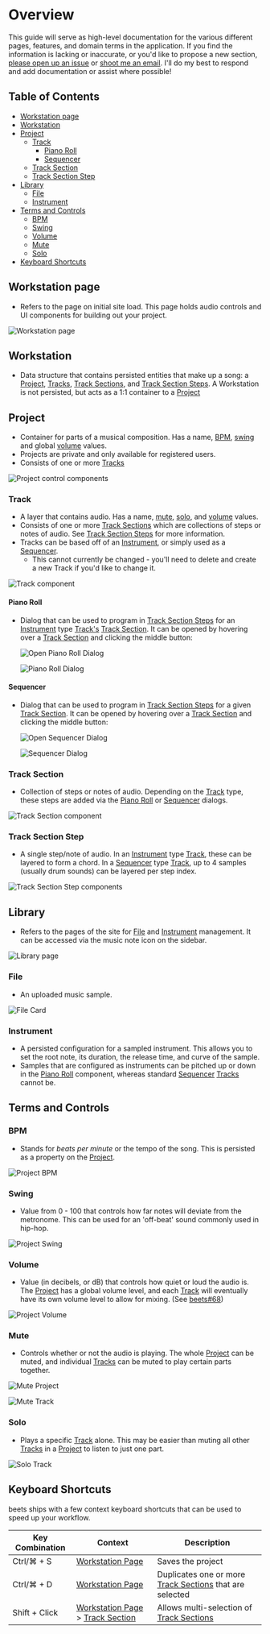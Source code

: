 # Overview

This guide will serve as high-level documentation for the various different pages, features, and domain terms in the application. If you find the information is lacking or inaccurate, or you'd like to propose a new section, [please open up an issue](https://github.com/brandongregoryscott/beets/issues/new) or [shoot me an email](mailto:contact@brandonscott.me). I'll do my best to respond and add documentation or assist where possible!

## Table of Contents

-   [Workstation page](#workstation-page)
-   [Workstation](#workstation)
-   [Project](#project)
    -   [Track](#track)
        -   [Piano Roll](#piano-roll)
        -   [Sequencer](#sequencer)
    -   [Track Section](#track-section)
    -   [Track Section Step](#track-section-step)
-   [Library](#library)
    -   [File](#file)
    -   [Instrument](#instrument)
-   [Terms and Controls](#terms-and-controls)
    -   [BPM](#bpm)
    -   [Swing](#swing)
    -   [Volume](#volume)
    -   [Mute](#mute)
    -   [Solo](#solo)
-   [Keyboard Shortcuts](#keyboard-shortcuts)

## Workstation page

-   Refers to the page on initial site load. This page holds audio controls and UI components for building out your project.

![Workstation page](../../public/assets/WorkstationPage.png)

## Workstation

-   Data structure that contains persisted entities that make up a song: a [Project](#project), [Tracks](#track), [Track Sections](#track-section), and [Track Section Steps](#track-section-step). A Workstation is not persisted, but acts as a 1:1 container to a [Project](#project)

## Project

-   Container for parts of a musical composition. Has a name, [BPM](#bpm), [swing](#swing) and global [volume](#volume) values.
-   Projects are private and only available for registered users.
-   Consists of one or more [Tracks](#track)

![Project control components](../../public/assets/Project.png)

### Track

-   A layer that contains audio. Has a name, [mute](#mute), [solo](#solo), and [volume](#volume) values.
-   Consists of one or more [Track Sections](#track-section) which are collections of steps or notes of audio. See [Track Section Steps](#track-section-step) for more information.
-   Tracks can be based off of an [Instrument](#instrument), or simply used as a [Sequencer](#sequencer).
    -   This cannot currently be changed - you'll need to delete and create a new Track if you'd like to change it.

![Track component](../../public/assets/Track.png)

#### Piano Roll

-   Dialog that can be used to program in [Track Section Steps](#track-section-step) for an [Instrument](#instrument) type [Track's](#track) [Track Section](#track-section). It can be opened by hovering over a [Track Section](#track-section) and clicking the middle button:

    ![Open Piano Roll Dialog](../../public/assets/OpenPianoRoll.png)

    ![Piano Roll Dialog](../../public/assets/PianoRoll.png)

#### Sequencer

-   Dialog that can be used to program in [Track Section Steps](#track-section-step) for a given [Track Section](#track-section). It can be opened by hovering over a [Track Section](#track-section) and clicking the middle button:

    ![Open Sequencer Dialog](../../public/assets/OpenSequencer.png)

    ![Sequencer Dialog](../../public/assets/Sequencer.png)

### Track Section

-   Collection of steps or notes of audio. Depending on the [Track](#track) type, these steps are added via the [Piano Roll](#piano-roll) or [Sequencer](#sequencer) dialogs.

![Track Section component](../../public/assets/TrackSection.png)

### Track Section Step

-   A single step/note of audio. In an [Instrument](#instrument) type [Track](#track), these can be layered to form a chord. In a [Sequencer](#sequencer) type [Track](#track), up to 4 samples (usually drum sounds) can be layered per step index.

![Track Section Step components](../../public/assets/TrackSectionStep.png)

## Library

-   Refers to the pages of the site for [File](#file) and [Instrument](#instrument) management. It can be accessed via the music note icon on the sidebar.

![Library page](../../public/assets/Library.png)

### File

-   An uploaded music sample.

![File Card](../../public/assets/FileCard.png)

### Instrument

-   A persisted configuration for a sampled instrument. This allows you to set the root note, its duration, the release time, and curve of the sample.
-   Samples that are configured as instruments can be pitched up or down in the [Piano Roll](#piano-roll) component, whereas standard [Sequencer](#sequencer) [Tracks](#track) cannot be.

## Terms and Controls

### BPM

-   Stands for _beats per minute_ or the tempo of the song. This is persisted as a property on the [Project](#project).

![Project BPM](../../public/assets/ProjectBPM.png)

### Swing

-   Value from 0 - 100 that controls how far notes will deviate from the metronome. This can be used for an 'off-beat' sound commonly used in hip-hop.

![Project Swing](../../public/assets/ProjectSwing.png)

### Volume

-   Value (in decibels, or dB) that controls how quiet or loud the audio is. The [Project](#project) has a global volume level, and each [Track](#track) will eventually have its own volume level to allow for mixing. (See [beets#68](https://github.com/brandongregoryscott/beets/issues/68))

![Project Volume](../../public/assets/ProjectVolume.png)

### Mute

-   Controls whether or not the audio is playing. The whole [Project](#project) can be muted, and individual [Tracks](#track) can be muted to play certain parts together.

![Mute Project](../../public/assets/MuteProject.png)

![Mute Track](../../public/assets/MuteTrack.png)

### Solo

-   Plays a specific [Track](#track) alone. This may be easier than muting all other [Tracks](#track) in a [Project](#project) to listen to just one part.

![Solo Track](../../public/assets/SoloTrack.png)

## Keyboard Shortcuts

beets ships with a few context keyboard shortcuts that can be used to speed up your workflow.

| Key Combination | Context                                                                 | Description                                                               |
| --------------- | ----------------------------------------------------------------------- | ------------------------------------------------------------------------- |
| Ctrl/⌘ + S      | [Workstation Page](#workstation-page)                                   | Saves the project                                                         |
| Ctrl/⌘ + D      | [Workstation Page](#workstation-page)                                   | Duplicates one or more [Track Sections](#track-section) that are selected |
| Shift + Click   | [Workstation Page](#workstation-page) > [Track Section](#track-section) | Allows multi-selection of [Track Sections](#track-section)                |
